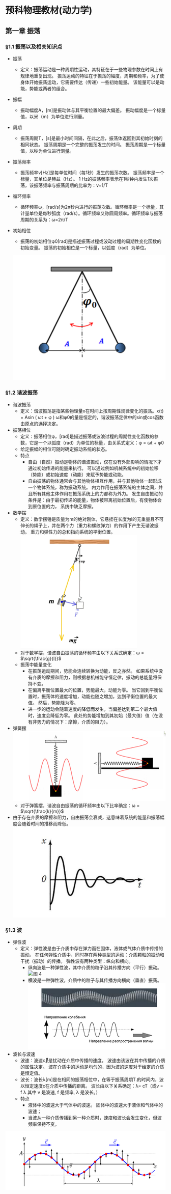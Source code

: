 # 预科物理教材(动力学)

## 第一章 振荡

### §1.1 振荡以及相关知识点
 - 振荡
     - 定义：振荡运动是一种周期性运动，其特征在于一些物理参数在时间上有规律地重复出现。 振荡运动的特征在于振荡的幅度，周期和频率，为了使身体开始振荡运动，它需要传达（传递）一些初始能量。 该能量可以是动能，势能或两者的组合。
 - 振幅
     - 振动幅度A，[m]是振动体与其平衡位置的最大偏差。 振动幅度是一个标量值，以米（m）为单位进行测量。
 - 周期
     - 振荡周期T，[s]是最小时间间隔，在此之后，振荡体返回到其初始时刻的相同状态。 振荡周期是一个完整的振荡发生的时间。 振荡周期是一个标量值，以秒为单位进行测量。
 - 振荡频率
     - 振荡频率ν[Hz]是每单位时间（每1秒）发生的振荡次数。 振荡频率是一个标量，其单位是赫兹（Hz）。 1 Hz的振荡频率表示在1秒钟内发生1次振荡，该振荡频率与振荡周期的比率为：ν=1/T
 - 循环频率
     - 循环频率ω，[rad/s]为2π秒内进行的振荡次数。循环频率是一个标量，其计量单位是每秒弧度（rad/s）。循环频率又称圆周频率。循环频率与振荡周期的关系为：ω=2π/T
 - 初始相位
     - 振荡的初始相位φ0[rad]是描述振荡过程或波动过程的周期性变化函数的初始变量。 振荡的初始相位是一个标量，以弧度（rad）为单位。

   ![图 1](../images/e95dec41d540ba3e702e86764f7e7eb80a14e6c827dddbefa168f9fd24cc118f.png)  
### §1.2 谐波振荡
 - 谐波振荡
     - 定义：谐波振荡是指某些物理量x在时间上按周期性规律变化的振荡。x(t) = Asin ( ωt + φ ) ω和φ0的量是恒定的，谐波振荡定律中的sin或cos函数由原点的选择决定。
 - 振荡相位
     - 定义：振荡相位φ，[rad]是描述振荡或波浪过程的周期性变化函数的参数，它是一个以弧度（rad）为单位的标量，由关系式定义：φ = ωt + φ0 
     - 给定振幅的相位可随时确定振动系统的状态。
     - 特点
         - 自由（自然）振动是物体的谐波振动，仅在没有外部影响的情况下才通过初始传递的能量来执行。 可以通过例如机械系统中的初始位移（势能）或初始速度（动能）来赋予势能或动能。
         - 自由振荡的物体通常会与其他物体相互作用，并与其他物体一起形成一个物体系统，称为振动系统。 内力作用在振荡系统的主体之间，并且所有其他主体作用在振荡系统上的力都称为外力。 发生自由振动的条件是：由于最初传递的能量，物体被带离初始位置后，有使物体会到原位置的力， 系统中缺乏摩擦。
 - 数学摆
     - 定义：数学摆锤是质量为m的绝对刚体，它悬挂在长度为l的无重量且不可伸长的绳子上，并在两个力（重力和螺纹弹力）的作用下产生无谐波振动。 重力和弹性力的总和指向系统的平衡位置。
   ![图 1](../images/23370397613dc812dc847b056abdb4b66d27f0f1f044f83329345c83f16d565d.png)  
     - 对于数学摆，谐波自由振荡的循环频率由以下关系式确定：ω = $\sqrt{\frac{g}{l}}$
     - 振荡中能量变化
         - 在振荡运动期间，势能会连续转换为动能，反之亦然。 如果系统中没有介质的摩擦和阻力，则根据总机械能守恒定律，振动的总能量将保持不变。
         - 在偏离平衡位置最大的位置，势能最大，动能为零。 当它回到平衡位置时，振荡体的速度增加，动能也随之增加，达到平衡位置的最大值。 然后，势能降为零。
         - 进一步的运动会随着速度的降低而发生，当偏差达到第二个最大值时，速度会降低为零。 此处的势能增加到其初始（最大值）值（在没有非势力的情况下：摩擦，介质的阻力）。
 - 弹簧摆
  ![图 2](../images/155ef29a8da5d86243549488ad16c40ca7fc54e5e4ce8dc363dfce16767cacb1.png)  
     - 对于弹簧摆，谐波自由振荡的循环频率由以下比率确定：ω = $\sqrt{\frac{k}{m}}$
 - 由于存在介质的摩擦和阻力，自由振荡会衰减，这意味着系统的能量和振荡幅度会随着时间的推移而降低。
 ![图 3](../images/706e5a44506f50b9d3a22ba8b0ac3c6994e23a736c162f3cef216a316548004d.png)  
### §1.3 波
 - 弹性波
     - 定义：弹性波是由于介质中存在弹力而在固体，液体或气体介质中传播的振动。 在任何弹性介质中，同时存在两种类型的运动：介质颗粒的振动和干扰（振动）的传播。 弹性波有两种类型：纵向和横向。
         - 纵向波是一种弹性波，其中介质的粒子沿其传播方向（平行）振动。
         ![图 4](../images/09c1e74138f031241fec328798f22126e3052afe8181421fce63402d0efd4e5a.png)  
         - 横波是一种弹性波，介质中的粒子与其传播方向横向（垂直）振荡。
         ![图 5](../images/efb591c2ea3a39d9b62efb29d396aad68a70e800817acc5ff35e42f8e637fe74.png)  
 - 波长与波速
     - 波速：波速$\overrightarrow{c}$是扰动在介质中传播的速度。 波速由该波在其中传播的介质的属性决定。 波在介质中的运动是均匀的，因为波的速度对于给定的介质是恒定值。
     - 波长：波长λ[m]是在相同的振荡相位中，在等于振荡周期T.的时间内，波以恒定速度c在介质中传播的距离。 波长由以下关系确定：λ= cT（或v = f λ  其中 v 是波速, f 是频率, λ 是波长。）
     - 特点
         - 液体中的波速大于气体中的波速。 固体中的波速大于液体和气体中的波速；
         - 当波从一种介质传播到另一种介质时，速度和波长会发生变化，但波频率保持不变。

  ![图 7](../images/67c0c068103ccb9c08381431aca4c5baaf4c34ae9456d8042bd522632447b028.png)  


